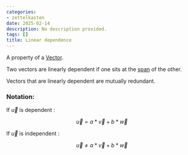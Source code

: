 ```yaml
---
categories:
- zettelkasten
date: 2025-02-14
description: No description provided.
tags: []
title: Linear dependence
---
```


A property of a [Vector](Vector.md). 

Two vectors are linearly dependent if one sits at the [span](Span%20of%20vector%20space.md) of the other. 

Vectors that are linearly dependent are mutually redundant.

### Notation:

If $\vec{u}$ is dependent :

$$ \vec{u} = a * \vec{v} + b * \vec{w}$$

If $\vec{u}$ is independent :

$$ \vec{u} \neq a * \vec{v} + b * \vec{w}$$
